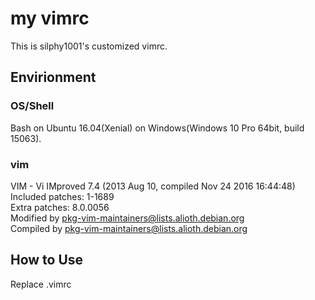 my vimrc
============================
This is silphy1001's customized vimrc.

Envirionment
------
### OS/Shell ###
Bash on Ubuntu 16.04(Xenial) on Windows(Windows 10 Pro 64bit, build 15063).  
### vim ###
VIM - Vi IMproved 7.4 (2013 Aug 10, compiled Nov 24 2016 16:44:48)  
Included patches: 1-1689  
Extra patches: 8.0.0056  
Modified by pkg-vim-maintainers@lists.alioth.debian.org  
Compiled by pkg-vim-maintainers@lists.alioth.debian.org

How to Use
------
Replace .vimrc

